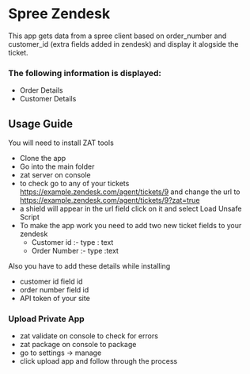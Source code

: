 # Spree Zendesk

This app gets data from a spree client based on order_number and customer_id (extra fields added in zendesk) and display it alogside the ticket.

### The following information is displayed:

* Order Details
* Customer Details



## Usage Guide

You will need to install ZAT tools

* Clone the app
* Go into the main folder
* zat server on console
* to check go to any of your tickets https://example.zendesk.com/agent/tickets/9 and change the url to https://example.zendesk.com/agent/tickets/9?zat=true
* a shield will appear in the url field click on it and select Load Unsafe Script
* To make the app work you need to add two new ticket fields to your zendesk  
  * Customer id :- type : text
  * Order Number :- type :text

Also you have to add these details while installing
* customer id field id
* order number field id
* API token of your site

### Upload Private App
* zat validate  on console to check for errors
* zat package on console to package
* go to settings -> manage
* click upload app and follow through the process
